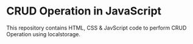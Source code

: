 # CRUD Operation in JavaScript
This repository contains HTML, CSS & JavScript code to perform CRUD Operation using localstorage.